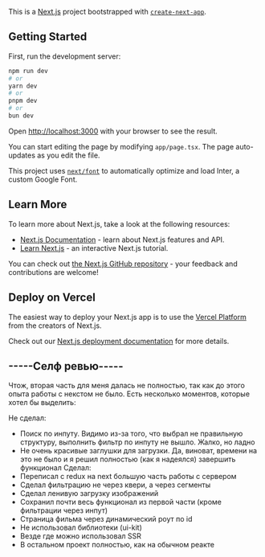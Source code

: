This is a [Next.js](https://nextjs.org/) project bootstrapped with [`create-next-app`](https://github.com/vercel/next.js/tree/canary/packages/create-next-app).

## Getting Started

First, run the development server:

```bash
npm run dev
# or
yarn dev
# or
pnpm dev
# or
bun dev
```

Open [http://localhost:3000](http://localhost:3000) with your browser to see the result.

You can start editing the page by modifying `app/page.tsx`. The page auto-updates as you edit the file.

This project uses [`next/font`](https://nextjs.org/docs/basic-features/font-optimization) to automatically optimize and load Inter, a custom Google Font.

## Learn More

To learn more about Next.js, take a look at the following resources:

- [Next.js Documentation](https://nextjs.org/docs) - learn about Next.js features and API.
- [Learn Next.js](https://nextjs.org/learn) - an interactive Next.js tutorial.

You can check out [the Next.js GitHub repository](https://github.com/vercel/next.js/) - your feedback and contributions are welcome!

## Deploy on Vercel

The easiest way to deploy your Next.js app is to use the [Vercel Platform](https://vercel.com/new?utm_medium=default-template&filter=next.js&utm_source=create-next-app&utm_campaign=create-next-app-readme) from the creators of Next.js.

Check out our [Next.js deployment documentation](https://nextjs.org/docs/deployment) for more details.



## -----Селф ревью-----

Чтож, вторая часть для меня далась не полностью, так как до этого опыта работы с некстом не было. Есть несколько моментов, которые хотел бы выделить:

Не сделал:
 - Поиск по инпуту. Видимо из-за того, что выбрал не правильную структуру, выполнить фильтр по инпуту не вышло. Жалко, но ладно
 - Не очень красивые заглушки для загрузки. Да, виноват, времени на это не было и я решил полностью (как я надеялся) завершить функционал
Сделал:
 - Переписал с redux на next большую часть работы с сервером
 - Сделал фильтрацию не через квери, а через сегменты
 - Сделал ленивую загрузку изображений
 - Сохранил почти весь функционал из первой части (кроме фильтрации через инпут)
 - Страница фильма через динамический роут по id
 - Не использовал библиотеки (ui-kit)
 - Везде где можно использовал SSR
 - В остальном проект полностью, как на обычном реакте